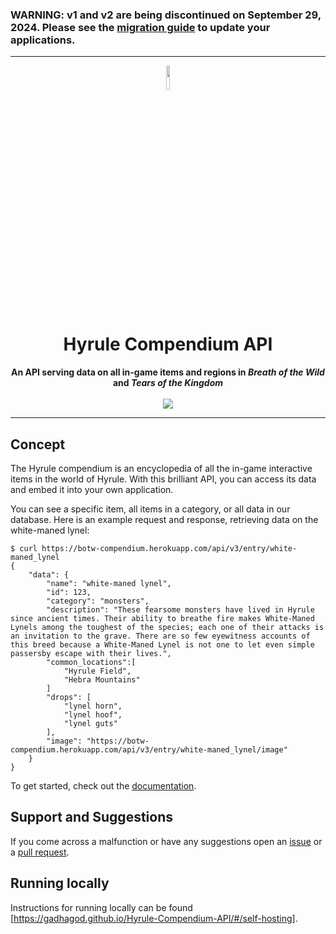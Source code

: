 ### WARNING: v1 and v2 are being discontinued on September 29, 2024. Please see the [migration guide](https://github.com/gadhagod/Hyrule-Compendium-API/issues/46) to update your applications.

***

<p align="center">
<img src="docs/assets/light_logo.png" length=10% width=10%>
</p>
<h1 align="center">Hyrule Compendium API</h1>
<p align="center"><b>An API serving data on all in-game items and regions in <i>Breath of the Wild</i> and <i>Tears of the Kingdom</i></b><br><br>
    <a href="https://github.com/gadhagod/Hyrule-Compendium-API/actions/workflows/deployed-api-tests.yml">
        <img src="https://github.com/gadhagod/Hyrule-Compendium-API/actions/workflows/deployed-api-tests.yml/badge.svg">
    </a>
</p>

***

## Concept
The Hyrule compendium is an encyclopedia of all the in-game interactive items in the world of Hyrule. With this brilliant API, you can access its data and embed it into your own application. 

You can see a specific item, all items in a category, or all data in our database.
Here is an example request and response, retrieving data on the white-maned lynel:

    $ curl https://botw-compendium.herokuapp.com/api/v3/entry/white-maned_lynel
    {
        "data": {
            "name": "white-maned lynel",
            "id": 123,
            "category": "monsters",
            "description": "These fearsome monsters have lived in Hyrule since ancient times. Their ability to breathe fire makes White-Maned Lynels among the toughest of the species; each one of their attacks is an invitation to the grave. There are so few eyewitness accounts of this breed because a White-Maned Lynel is not one to let even simple passersby escape with their lives.",
            "common_locations":[
                "Hyrule Field",
                "Hebra Mountains"
            ]
            "drops": [
                "lynel horn",
                "lynel hoof",
                "lynel guts"
            ],
            "image": "https://botw-compendium.herokuapp.com/api/v3/entry/white-maned_lynel/image"
        }
    }

To get started, check out the [documentation](http://gadhagod.github.io/Hyrule-Compendium-API).

## Support and Suggestions
If you come across a malfunction or have any suggestions open an [issue](https://github.com/gadhagod/Hyrule-Compendium-API/issues) or a [pull request](https://github.com/gadhagod/Hyrule-Compendium-API/pulls).

## Running locally
Instructions for running locally can be found [https://gadhagod.github.io/Hyrule-Compendium-API/#/self-hosting].
